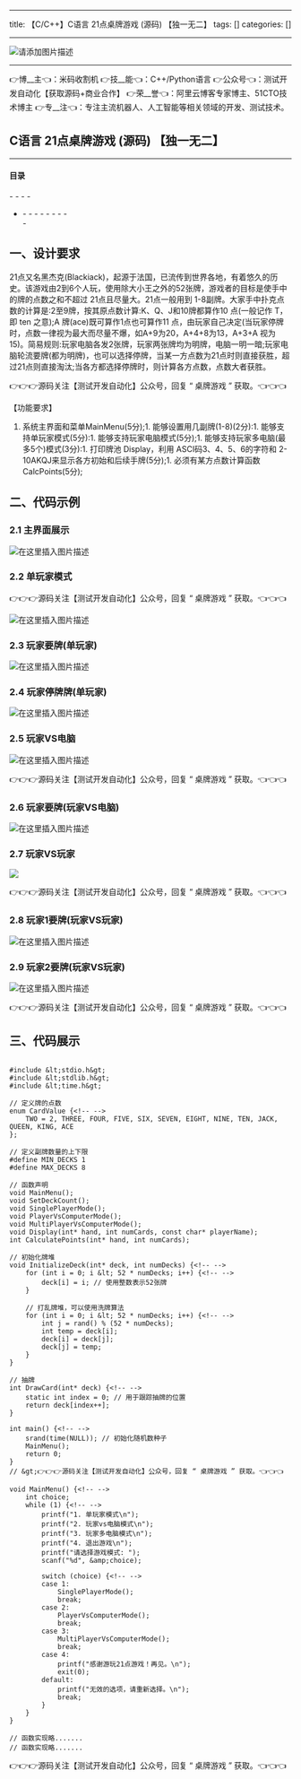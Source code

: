 
--- 
title:  【C/C++】C语言 21点桌牌游戏 (源码) 【独一无二】 
tags: []
categories: [] 

---
>  
 <img src="https://img-blog.csdnimg.cn/6e2c8c7bccdc41cd911dc26a692693a2.jpeg" alt="请添加图片描述"> 
 <hr> 
 👉博__主👈：米码收割机 👉技__能👈：C++/Python语言 👉公众号👈：测试开发自动化【获取源码+商业合作】 👉荣__誉👈：阿里云博客专家博主、51CTO技术博主 👉专__注👈：专注主流机器人、人工智能等相关领域的开发、测试技术。 


>  
 <h2>C语言 21点桌牌游戏 (源码) 【独一无二】</h2> 
 <hr> 
  
  
  <h4>目录</h4> 
  - - - - <ul><li>- - - - - - - -  
   </li>- </ul> 
  
  


## 一、设计要求

21点又名黑杰克(Blackiack)，起源于法国，已流传到世界各地，有着悠久的历史。该游戏由2到6个人玩，使用除大小王之外的52张牌，游戏者的目标是使手中的牌的点数之和不超过 21点且尽量大。21点一般用到 1-8副牌。大家手中扑克点数的计算是:2至9牌，按其原点数计算:K、Q、J和10牌都算作10 点(一般记作 T，即 ten 之意);A 牌(ace)既可算作1点也可算作11 点，由玩家自己决定(当玩家停牌时，点数一律视为最大而尽量不爆，如A+9为20，A+4+8为13，A+3+A 视为15)。简易规则:玩家电脑各发2张牌，玩家两张牌均为明牌，电脑一明一暗;玩家电脑轮流要牌(都为明牌)，也可以选择停牌，当某一方点数为21点时则直接获胜，超过21点则直接淘汰;当各方都选择停牌时，则计算各方点数，点数大者获胜。

>  
 👉👉👉源码关注【测试开发自动化】公众号，回复 “ 桌牌游戏 ” 获取。👈👈👈 


【功能要求】
1. 系统主界面和菜单MainMenu(5分);1. 能够设置用几副牌(1-8)(2分):1. 能够支持单玩家模式(5分):1. 能够支持玩家电脑模式(5分);1. 能够支持玩家多电脑(最多5个)模式(3分):1. 打印牌池 Display，利用 ASCI码3、4、5、6的字符和 2-10AKQJ来显示各方初始和后续手牌(5分);1. 必须有某方点数计算函数CalcPoints(5分);
## 二、代码示例

### 2.1 主界面展示

<img src="https://img-blog.csdnimg.cn/direct/0750b456ff044efc839c0d878960e178.png" alt="在这里插入图片描述">

### 2.2 单玩家模式

>  
 👉👉👉源码关注【测试开发自动化】公众号，回复 “ 桌牌游戏 ” 获取。👈👈👈 


<img src="https://img-blog.csdnimg.cn/direct/75813ba4f14849c6af79235b353492d4.png" alt="在这里插入图片描述">

### 2.3 玩家要牌(单玩家)

<img src="https://img-blog.csdnimg.cn/direct/3f536e90323a4ecab66ca00bfbe52edc.png" alt="在这里插入图片描述">

### 2.4 玩家停牌牌(单玩家)

<img src="https://img-blog.csdnimg.cn/direct/a9fa94a2643b4e2da9a4328975d8d97e.png" alt="在这里插入图片描述">

### 2.5 玩家VS电脑

<img src="https://img-blog.csdnimg.cn/direct/ccf5c2f4b05f4d39a3228b43833c7a74.png" alt="在这里插入图片描述">

>  
 👉👉👉源码关注【测试开发自动化】公众号，回复 “ 桌牌游戏 ” 获取。👈👈👈 


### 2.6 玩家要牌(玩家VS电脑)

<img src="https://img-blog.csdnimg.cn/direct/6d2060027d6d4d4780a1bdfda4421a27.png" alt="在这里插入图片描述">

### 2.7 玩家VS玩家

<img src="https://img-blog.csdnimg.cn/direct/dda784425ae249cfa49b70aeaea52a41.png" alt=" 	">

>  
 👉👉👉源码关注【测试开发自动化】公众号，回复 “ 桌牌游戏 ” 获取。👈👈👈 


### 2.8 玩家1要牌(玩家VS玩家)

<img src="https://img-blog.csdnimg.cn/direct/eecc6c54ce10442a89855101912d874a.png" alt="在这里插入图片描述">

### 2.9 玩家2要牌(玩家VS玩家)

<img src="https://img-blog.csdnimg.cn/direct/94d0fe85c5504affaf1cf241d40a98a9.png" alt="在这里插入图片描述">

>  
 👉👉👉源码关注【测试开发自动化】公众号，回复 “ 桌牌游戏 ” 获取。👈👈👈 


## 三、代码展示

```

#include &lt;stdio.h&gt;
#include &lt;stdlib.h&gt;
#include &lt;time.h&gt;

// 定义牌的点数
enum CardValue {<!-- -->
    TWO = 2, THREE, FOUR, FIVE, SIX, SEVEN, EIGHT, NINE, TEN, JACK, QUEEN, KING, ACE
};

// 定义副牌数量的上下限
#define MIN_DECKS 1
#define MAX_DECKS 8

// 函数声明
void MainMenu();
void SetDeckCount();
void SinglePlayerMode();
void PlayerVsComputerMode();
void MultiPlayerVsComputerMode();
void Display(int* hand, int numCards, const char* playerName);
int CalculatePoints(int* hand, int numCards);

// 初始化牌堆
void InitializeDeck(int* deck, int numDecks) {<!-- -->
    for (int i = 0; i &lt; 52 * numDecks; i++) {<!-- -->
        deck[i] = i; // 使用整数表示52张牌
    }

    // 打乱牌堆，可以使用洗牌算法
    for (int i = 0; i &lt; 52 * numDecks; i++) {<!-- -->
        int j = rand() % (52 * numDecks);
        int temp = deck[i];
        deck[i] = deck[j];
        deck[j] = temp;
    }
}

// 抽牌
int DrawCard(int* deck) {<!-- -->
    static int index = 0; // 用于跟踪抽牌的位置
    return deck[index++];
}

int main() {<!-- -->
    srand(time(NULL)); // 初始化随机数种子
    MainMenu();
    return 0;
}
// &gt;👉👉👉源码关注【测试开发自动化】公众号，回复 “ 桌牌游戏 ” 获取。👈👈👈

void MainMenu() {<!-- -->
    int choice;
    while (1) {<!-- -->
        printf("1. 单玩家模式\n");
        printf("2. 玩家vs电脑模式\n");
        printf("3. 玩家多电脑模式\n");
        printf("4. 退出游戏\n");
        printf("请选择游戏模式: ");
        scanf("%d", &amp;choice);

        switch (choice) {<!-- -->
        case 1:
            SinglePlayerMode();
            break;
        case 2:
            PlayerVsComputerMode();
            break;
        case 3:
            MultiPlayerVsComputerMode();
            break;
        case 4:
            printf("感谢游玩21点游戏！再见。\n");
            exit(0);
        default:
            printf("无效的选项，请重新选择。\n");
            break;
        }
    }
}

// 函数实现略.......
// 函数实现略.......

```

>  
 👉👉👉源码关注【测试开发自动化】公众号，回复 “ 桌牌游戏 ” 获取。👈👈👈 

